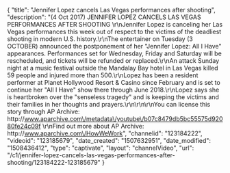 {
    "title": "Jennifer Lopez cancels Las Vegas performances after shooting",
    "description": "(4 Oct 2017) JENNIFER LOPEZ CANCELS LAS VEGAS PERFORMANCES AFTER SHOOTING \r\nJennifer Lopez is canceling her Las Vegas performances this week out of respect to the victims of the deadliest shooting in modern U.S. history.\r\nThe entertainer on Tuesday (3 OCTOBER) announced the postponement of her \"Jennifer Lopez: All I Have\" appearances. Performances set for Wednesday, Friday and Saturday will be rescheduled, and tickets will be refunded or replaced.\r\nAn attack Sunday night at a music festival outside the Mandalay Bay hotel in Las Vegas killed 59 people and injured more than 500.\r\nLopez has been a resident performer at Planet Hollywood Resort &amp; Casino since February and is set to continue her \"All I Have\" show there through June 2018.\r\nLopez says she is heartbroken over the \"senseless tragedy\" and is keeping the victims and their families in her thoughts and prayers.\r\n\r\n\r\nYou can license this story through AP Archive: http:\/\/www.aparchive.com\/metadata\/youtube\/b07c8479db5bc55575d92080fe24c09f \r\nFind out more about AP Archive: http:\/\/www.aparchive.com\/HowWeWork",
    "channelid": "123184222",
    "videoid": "123185679",
    "date_created": "1507632951",
    "date_modified": "1508436412",
    "type": "captivate",
    "layout": "channelVideo",
    "url": "\/c1\/jennifer-lopez-cancels-las-vegas-performances-after-shooting\/123184222-123185679"
}
